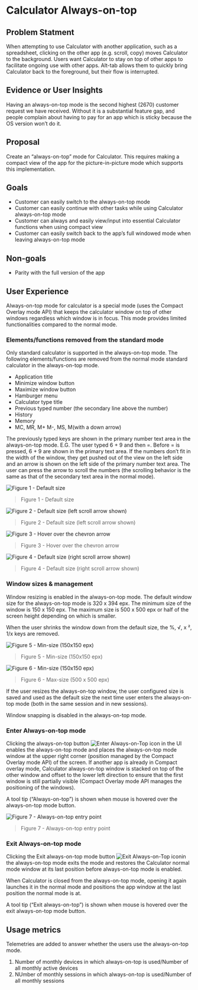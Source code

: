 # Calculator Always-on-top

## Problem Statment
When attempting to use Calculator with another application, such as a spreadsheet, clicking on the other app (e.g. scroll, copy) moves Calculator to the background. Users want Calculator to stay on top of other apps to facilitate ongoing use with other apps. Alt-tab allows them to quickly bring Calculator back to the foreground, but their flow is interrupted.

## Evidence or User Insights
Having an always-on-top mode is the second highest (2670) customer request we have received. Without it is a substantial feature gap, and people complain about having to pay for an app which is sticky because the OS version won’t do it.

## Proposal
Create an “always-on-top” mode for Calculator. This requires making a compact view of the app for the picture-in-picture mode which supports this implementation.

## Goals
- Customer can easily switch to the always-on-top mode
- Customer can easily continue with other tasks while using Calculator always-on-top mode
- Customer can always and easily view/input into essential Calculator functions when using compact view
- Customer can easily switch back to the app’s full windowed mode when leaving always-on-top mode

## Non-goals
- Parity with the full version of the app


## User Experience
Always-on-top mode for calculator is a special mode (uses the Compact Overlay mode API) that keeps the calculator window on top of other windows regardless which window is in focus. This mode provides limited functionalities compared to the normal mode.

### Elements/functions removed from the standard mode
Only standard calculator is supported in the always-on-top mode. The following elements/functions are removed from the normal mode standard calculator in the always-on-top mode.

- Application title
- Minimize window button 
- Maximize window button
- Hamburger menu
- Calculator type title
- Previous typed number (the secondary line above the number)
- History
- Memory
- MC, MR, M+ M-, MS, M(with a down arrow)

The previously typed keys are shown in the primary number text area in the always-on-top mode. E.G. The user typed 6 + 9 and then =. Before = is pressed, 6 + 9 are shown in the primary text area. If the numbers don’t fit in the width of the window, they get pushed out of the view on the left side and an arrow is shown on the left side of the primary number text area. The user can press the arrow to scroll the numbers (the scrolling behavior is the same as that of the secondary text area in the normal mode).

![Figure 1 - Default size](./imgs/figure_1.png)
> Figure 1 - Default size

![Figure 2 - Default size (left scroll arrow shown)](./imgs/figure_2.png)
> Figure 2 - Default size (left scroll arrow shown)

![Figure 3 - Hover over the chevron arrow](./imgs/figure_3.png)
> Figure 3 - Hover over the chevron arrow

![Figure 4 - Default size (right scroll arrow shown)](./imgs/figure_4.png)
> Figure 4 - Default size (right scroll arrow shown)

### Window sizes & management
Window resizing is enabled in the always-on-top mode. The default window size for the always-on-top mode is 320 x 394 epx. The minimum size of the window is 150 x 150 epx. The maximum size is 500 x 500 epx or half of the screen height depending on which is smaller.

When the user shrinks the window down from the default size, the %, √, x ², 1/x keys are removed.

![Figure 5 - Min-size (150x150 epx)](./imgs/figure_5.png)
> Figure 5 - Min-size (150x150 epx)

![Figure 6 - Min-size (150x150 epx)](./imgs/figure_6.png)
> Figure 6 - Max-size (500 x 500 epx)

If the user resizes the always-on-top window, the user configured size is saved and used as the default size the next time user enters the always-on-top mode (both in the same session and in new sessions).

Window snapping is disabled in the always-on-top mode.

### Enter Always-on-top mode
Clicking the always-on-top button ![Enter Always-on-Top icon](./imgs/enter_AoT_icon.png)  in the UI enables the always-on-top mode and places the always-on-top mode window at the upper right corner (position managed by the Compact Overlay mode API) of the screen. If another app is already in Compact overlay mode, Calculator always-on-top window is stacked on top of the other window and offset to the lower left direction to ensure that the first window is still partially visible (Compact Overlay mode API manages the positioning of the windows).

A tool tip (“Always-on-top”) is shown when mouse is hovered over the always-on-top mode button.

![Figure 7 - Always-on-top entry point](./imgs/figure_7.png)
> Figure 7 - Always-on-top entry point


### Exit Always-on-top mode
Clicking the Exit always-on-top mode button  ![Exit Always-on-Top icon](./imgs/exit_AoT_icon.png)in the always-on-top mode exits the mode and restores the Calculator normal mode window at its last position before always-on-top mode is enabled.

When Calculator is closed from the always-on-top mode, opening it again launches it in the normal mode and positions the app window at the last position the normal mode is at.

A tool tip (“Exit always-on-top”) is shown when mouse is hovered over the exit always-on-top mode button.


## Usage metrics
Telemetries are added to answer whether the users use the always-on-top mode.

1. Number of monthly devices in which always-on-top is used/Number of all monthly active devices
2. NUmber of monthly sessions in which always-on-top is used/Number of all monthly sessions

